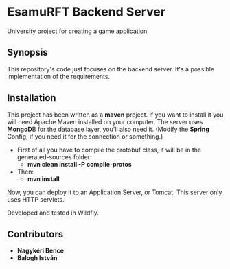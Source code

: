 # EsamuRFT Backend Server
University project for creating a game application.

## Synopsis
This repository's code just focuses on the backend server. It's a possible implementation of the requirements.

## Installation
This project has been written as a **maven** project. If you want to install it you will need Apache Maven installed on your computer.
The server uses **MongoD**B for the database layer, you'll also need it. (Modify the **Spring** Config, if you need it for the connection or something.)
+ First of all you have to compile the protobuf class, it will be in the generated-sources folder:
  + **mvn clean install -P compile-protos**
+ Then:
  + **mvn install**

Now, you can deploy it to an Application Server, or Tomcat. This server only uses HTTP servlets.

Developed and tested in Wildfly.

## Contributors
+ **Nagykéri Bence**
+ **Balogh István**
